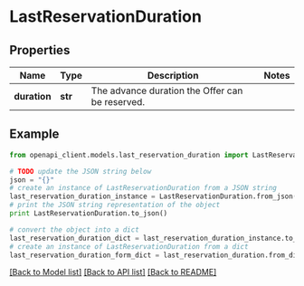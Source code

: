 # LastReservationDuration


## Properties
Name | Type | Description | Notes
------------ | ------------- | ------------- | -------------
**duration** | **str** | The advance duration the Offer can be reserved. | 

## Example

```python
from openapi_client.models.last_reservation_duration import LastReservationDuration

# TODO update the JSON string below
json = "{}"
# create an instance of LastReservationDuration from a JSON string
last_reservation_duration_instance = LastReservationDuration.from_json(json)
# print the JSON string representation of the object
print LastReservationDuration.to_json()

# convert the object into a dict
last_reservation_duration_dict = last_reservation_duration_instance.to_dict()
# create an instance of LastReservationDuration from a dict
last_reservation_duration_form_dict = last_reservation_duration.from_dict(last_reservation_duration_dict)
```
[[Back to Model list]](../README.md#documentation-for-models) [[Back to API list]](../README.md#documentation-for-api-endpoints) [[Back to README]](../README.md)


